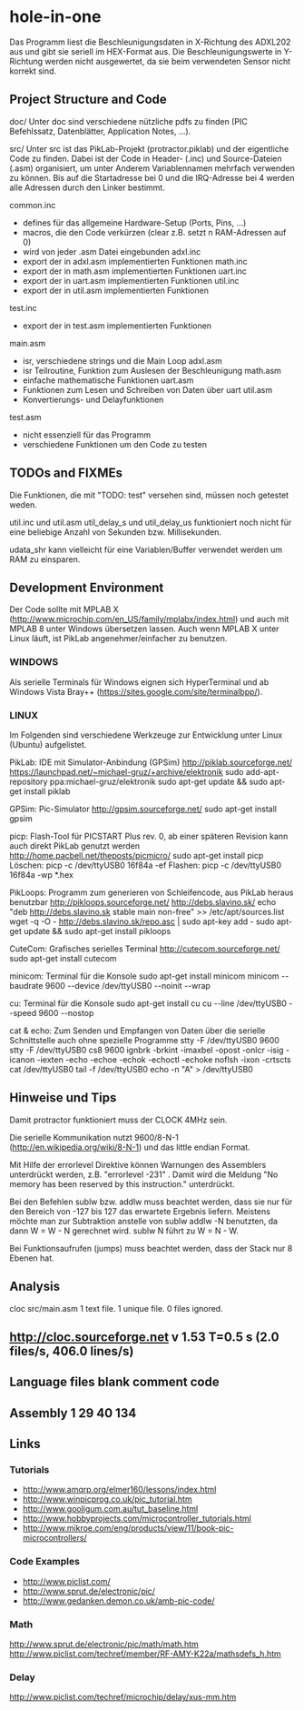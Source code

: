 # hole-in-one

Das Programm liest die Beschleunigungsdaten in X-Richtung des ADXL202 aus und
gibt sie seriell im HEX-Format aus. Die Beschleunigungswerte in Y-Richtung
werden nicht ausgewertet, da sie beim verwendeten Sensor nicht korrekt sind.

## Project Structure and Code

doc/
Unter doc sind verschiedene nützliche pdfs zu finden (PIC Befehlssatz,
Datenblätter, Application Notes, ...).

src/
Unter src ist das PikLab-Projekt (protractor.piklab) und der eigentliche Code zu
finden. Dabei ist der Code in Header- (.inc) und Source-Dateien (.asm)
organisiert, um unter Anderem Variablennamen mehrfach verwenden zu können. Bis
auf die Startadresse bei 0 und die IRQ-Adresse bei 4 werden alle Adressen durch
den Linker bestimmt.

common.inc
  - defines für das allgemeine Hardware-Setup (Ports, Pins, ...)
  - macros, die den Code verkürzen (clear z.B. setzt n RAM-Adressen auf 0)
  - wird von jeder .asm Datei eingebunden
adxl.inc
  - export der in adxl.asm implementierten Funktionen
math.inc
  - export der in math.asm implementierten Funktionen
uart.inc
  - export der in uart.asm implementierten Funktionen
util.inc
  - export der in util.asm implementierten Funktionen

test.inc
  - export der in test.asm implementierten Funktionen

main.asm
  - isr, verschiedene strings und die Main Loop
adxl.asm
  - isr Teilroutine, Funktion zum Auslesen der Beschleunigung
math.asm
  - einfache mathematische Funktionen
uart.asm
  - Funktionen zum Lesen und Schreiben von Daten über uart
util.asm
  - Konvertierungs- und Delayfunktionen

test.asm
  - nicht essenziell für das Programm
  - verschiedene Funktionen um den Code zu testen

## TODOs and FIXMEs

Die Funktionen, die mit "TODO: test" versehen sind, müssen noch getestet weden.

util.inc und util.asm
util_delay_s und util_delay_us funktioniert noch nicht für eine beliebige Anzahl
von Sekunden bzw. Millisekunden.

udata_shr kann vielleicht für eine Variablen/Buffer verwendet werden um RAM zu
einsparen.

## Development Environment

Der Code sollte mit MPLAB X (http://www.microchip.com/en_US/family/mplabx/index.html)
und auch mit MPLAB 8 unter Windows übersetzen lassen. Auch wenn MPLAB X unter
Linux läuft, ist PikLab angenehmer/einfacher zu benutzen.

### WINDOWS

Als serielle Terminals für Windows eignen sich HyperTerminal und ab Windows
Vista Bray++ (https://sites.google.com/site/terminalbpp/).

### LINUX

Im Folgenden sind verschiedene Werkzeuge zur Entwicklung unter Linux (Ubuntu)
aufgelistet.

PikLab: IDE mit Simulator-Anbindung (GPSim)
http://piklab.sourceforge.net/
https://launchpad.net/~michael-gruz/+archive/elektronik
sudo add-apt-repository ppa:michael-gruz/elektronik
sudo apt-get update &&  sudo apt-get install piklab

GPSim: Pic-Simulator
http://gpsim.sourceforge.net/
sudo apt-get install gpsim

picp: Flash-Tool für PICSTART Plus rev. 0, ab einer späteren Revision kann auch
      direkt PikLab genutzt werden
http://home.pacbell.net/theposts/picmicro/
sudo apt-get install picp
Löschen: picp -c /dev/ttyUSB0 16f84a -ef
Flashen: picp -c /dev/ttyUSB0 16f84a -wp *.hex

PikLoops: Programm zum generieren von Schleifencode, aus PikLab heraus benutzbar
http://pikloops.sourceforge.net/
http://debs.slavino.sk/
echo "deb http://debs.slavino.sk stable main non-free" >> /etc/apt/sources.list
wget -q -O - http://debs.slavino.sk/repo.asc | sudo apt-key add -
sudo apt-get update && sudo apt-get install pikloops

CuteCom: Grafisches serielles Terminal
http://cutecom.sourceforge.net/
sudo apt-get install cutecom

minicom: Terminal für die Konsole
sudo apt-get install minicom
minicom --baudrate 9600 --device /dev/ttyUSB0 --noinit --wrap

cu: Terminal für die Konsole
sudo apt-get install cu
cu --line /dev/ttyUSB0 --speed 9600 --nostop

cat & echo: Zum Senden und Empfangen von Daten über die serielle Schnittstelle
            auch ohne spezielle Programme
stty -F /dev/ttyUSB0 9600
stty -F /dev/ttyUSB0 cs8 9600 ignbrk -brkint -imaxbel -opost -onlcr -isig -icanon -iexten -echo -echoe -echok -echoctl -echoke noflsh -ixon -crtscts
cat /dev/ttyUSB0
tail -f /dev/ttyUSB0
echo -n "A" > /dev/ttyUSB0

## Hinweise und Tips

Damit protractor funktioniert muss der CLOCK 4MHz sein.

Die serielle Kommunikation nutzt 9600/8-N-1 (http://en.wikipedia.org/wiki/8-N-1)
und das little endian Format.

Mit Hilfe der errorlevel Direktive können Warnungen des Assemblers unterdrückt
werden, z.B. "errorlevel -231" . Damit wird die Meldung "No memory has been
reserved by this instruction." unterdrückt.

Bei den Befehlen sublw bzw. addlw muss beachtet werden, dass sie nur für den
Bereich von -127 bis 127 das erwartete Ergebnis liefern. Meistens möchte man zur
Subtraktion anstelle von sublw addlw -N benutzten, da dann W = W - N gerechnet
wird. sublw N führt zu W = N - W.

Bei Funktionsaufrufen (jumps) muss beachtet werden, dass der Stack nur 8 Ebenen
hat.

## Analysis

cloc src/main.asm
       1 text file.
       1 unique file.
       0 files ignored.

http://cloc.sourceforge.net v 1.53  T=0.5 s (2.0 files/s, 406.0 lines/s)
-------------------------------------------------------------------------------
Language                     files          blank        comment           code
-------------------------------------------------------------------------------
Assembly                         1             29             40            134
-------------------------------------------------------------------------------

## Links

[ascii|ASCII-Tabelle]:http://www.ascii-code.com/
[psp|PicStart Plus]:http://www.warpedlogic.co.uk/node/9/
[picp|PICP]:http://home.pacbell.net/theposts/picmicro/PICPmanual.html
### Tutorials
* http://www.amqrp.org/elmer160/lessons/index.html
* http://www.winpicprog.co.uk/pic_tutorial.htm
* http://www.gooligum.com.au/tut_baseline.html
* http://www.hobbyprojects.com/microcontroller_tutorials.html
* http://www.mikroe.com/eng/products/view/11/book-pic-microcontrollers/
### Code Examples
* http://www.piclist.com/
* http://www.sprut.de/electronic/pic/
* http://www.gedanken.demon.co.uk/amb-pic-code/
### Math
http://www.sprut.de/electronic/pic/math/math.htm
http://www.piclist.com/techref/member/RF-AMY-K22a/mathsdefs_h.htm
### Delay
http://www.piclist.com/techref/microchip/delay/xus-mm.htm
